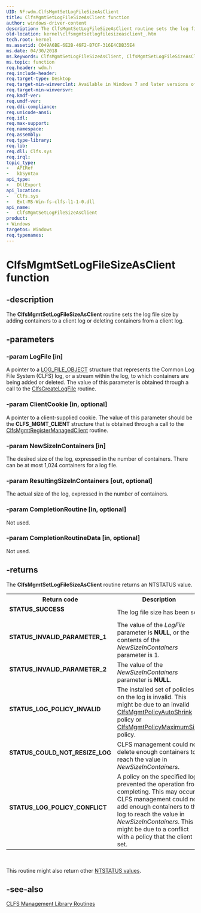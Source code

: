 ```yaml
---
UID: NF:wdm.ClfsMgmtSetLogFileSizeAsClient
title: ClfsMgmtSetLogFileSizeAsClient function
author: windows-driver-content
description: The ClfsMgmtSetLogFileSizeAsClient routine sets the log file size by adding containers to a client log or deleting containers from a client log.
old-location: kernel\clfsmgmtsetlogfilesizeasclient_.htm
tech.root: kernel
ms.assetid: C049A6BE-6E2B-46F2-B7CF-316E4CDB35E4
ms.date: 04/30/2018
ms.keywords: ClfsMgmtSetLogFileSizeAsClient, ClfsMgmtSetLogFileSizeAsClient , ClfsMgmtSetLogFileSizeAsClient routine [Kernel-Mode Driver Architecture], kernel.clfsmgmtsetlogfilesizeasclient_, wdm/ClfsMgmtSetLogFileSizeAsClient
ms.topic: function
req.header: wdm.h
req.include-header: 
req.target-type: Desktop
req.target-min-winverclnt: Available in Windows 7 and later versions of Windows.
req.target-min-winversvr: 
req.kmdf-ver: 
req.umdf-ver: 
req.ddi-compliance: 
req.unicode-ansi: 
req.idl: 
req.max-support: 
req.namespace: 
req.assembly: 
req.type-library: 
req.lib: 
req.dll: Clfs.sys
req.irql: 
topic_type:
-	APIRef
-	kbSyntax
api_type:
-	DllExport
api_location:
-	Clfs.sys
-	Ext-MS-Win-fs-clfs-l1-1-0.dll
api_name:
-	ClfsMgmtSetLogFileSizeAsClient
product:
- Windows
targetos: Windows
req.typenames: 
---
```


# ClfsMgmtSetLogFileSizeAsClient function


## -description


The <b>ClfsMgmtSetLogFileSizeAsClient</b>  routine sets the log file size by adding containers to a client log or deleting containers from a client log.


## -parameters




### -param LogFile [in]

A pointer to a <a href="https://msdn.microsoft.com/library/windows/hardware/ff554316">LOG_FILE_OBJECT</a> structure that represents the Common Log File System (CLFS) log, or a stream within the log, to which containers are being added or deleted. The value of this parameter is obtained through a call to the <a href="https://msdn.microsoft.com/library/windows/hardware/ff540792">ClfsCreateLogFile</a> routine.


### -param ClientCookie [in, optional]

A pointer to a client-supplied cookie. The value of this parameter should be the <b>CLFS_MGMT_CLIENT</b> structure that is obtained through a call to the <a href="https://msdn.microsoft.com/library/windows/hardware/ff541642">ClfsMgmtRegisterManagedClient</a> routine.


### -param NewSizeInContainers [in]

The desired size of the log, expressed in the number of containers. There can be at most 1,024 containers for a log file.


### -param ResultingSizeInContainers [out, optional]

The actual size of the log, expressed in the number of containers.


### -param CompletionRoutine [in, optional]

 Not used.


### -param CompletionRoutineData [in, optional]

 Not used. 


## -returns



The <b>ClfsMgmtSetLogFileSizeAsClient</b> routine returns an NTSTATUS value.

<table>
<tr>
<th>Return code</th>
<th>Description</th>
</tr>
<tr>
<td width="40%">
<dl>
<dt><b>STATUS_SUCCESS</b></dt>
</dl>
</td>
<td width="60%">
The log file size has been set. 

</td>
</tr>
<tr>
<td width="40%">
<dl>
<dt><b>STATUS_INVALID_PARAMETER_1</b></dt>
</dl>
</td>
<td width="60%">
The value of the <i>LogFile</i> parameter is <b>NULL</b>, or the contents of the <i>NewSizeInContainers</i> parameter is 1.

</td>
</tr>
<tr>
<td width="40%">
<dl>
<dt><b>STATUS_INVALID_PARAMETER_2</b></dt>
</dl>
</td>
<td width="60%">
The value of the <i>NewSizeInContainers</i> parameter is <b>NULL</b>.

</td>
</tr>
<tr>
<td width="40%">
<dl>
<dt><b>STATUS_LOG_POLICY_INVALID</b></dt>
</dl>
</td>
<td width="60%">
The installed set of policies on the log is invalid. This might be due to an invalid <a href="https://msdn.microsoft.com/d33bfe46-8820-4b68-9359-cb32c7110b66">ClfsMgmtPolicyAutoShrink</a> policy or <a href="https://msdn.microsoft.com/a04657ff-4498-4330-8ca5-03db0b175539">ClfsMgmtPolicyMaximumSize</a> policy.

</td>
</tr>
<tr>
<td width="40%">
<dl>
<dt><b>STATUS_COULD_NOT_RESIZE_LOG</b></dt>
</dl>
</td>
<td width="60%">
CLFS management could not delete enough containers to reach the value in <i>NewSizeInContainers</i>.

</td>
</tr>
<tr>
<td width="40%">
<dl>
<dt><b>STATUS_LOG_POLICY_CONFLICT</b></dt>
</dl>
</td>
<td width="60%">
A policy on the specified log   prevented the operation from completing. This may occur if CLFS management could not add enough containers to the log to reach the value in <i>NewSizeInContainers</i>. This might be due to a conflict with a policy that the client set.

</td>
</tr>
</table>
 

This routine might also return other <a href="https://msdn.microsoft.com/library/windows/hardware/ff557697">NTSTATUS values</a>.




## -see-also




<a href="https://msdn.microsoft.com/library/windows/hardware/ff541830">CLFS Management Library Routines</a>
 

 

